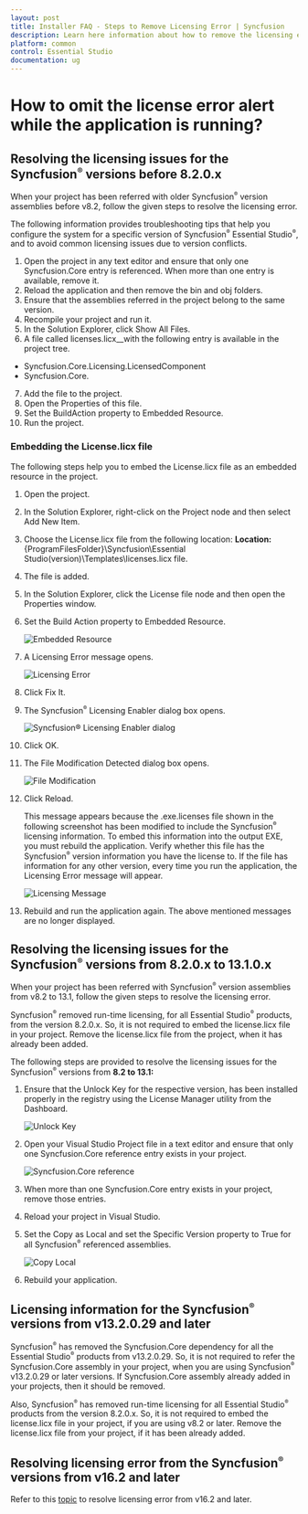 ```yaml
---
layout: post
title: Installer FAQ - Steps to Remove Licensing Error | Syncfusion
description: Learn here information about how to remove the licensing error that pops up each time the application is run.
platform: common
control: Essential Studio
documentation: ug
---
```


# How to omit the license error alert while the application is running?


## Resolving the licensing issues for the Syncfusion<sup style="font-size:70%">&reg;</sup> versions before 8.2.0.x

When your project has been referred with older Syncfusion<sup style="font-size:70%">&reg;</sup> version assemblies before v8.2, follow the given steps to resolve the licensing error.

The following information provides troubleshooting tips that help you configure the system for a specific version of Syncfusion<sup style="font-size:70%">&reg;</sup> Essential Studio<sup style="font-size:70%">&reg;</sup>, and to avoid common licensing issues due to version conflicts.

1. Open the project in any text editor and ensure that only one Syncfusion.Core entry is referenced. When more than one entry is available, remove it.
2. Reload the application and then remove the bin and obj folders. 
3. Ensure that the assemblies referred in the project belong to the same version.
4. Recompile your project and run it.
5. In the Solution Explorer, click Show All Files. 
6. A file called licenses.licx__with the following entry is available in the project tree. 
* Syncfusion.Core.Licensing.LicensedComponent
* Syncfusion.Core. 
7. Add the file to the project.
8. Open the Properties of this file. 
9. Set the BuildAction property to Embedded Resource.
10. Run the project.

###  Embedding the License.licx file

The following steps help you to embed the License.licx file as an embedded resource in the project.

1. Open the project.
2. In the Solution Explorer, right-click on the Project node and then select Add New Item.
3. Choose the License.licx file from the following location:
  **Location:** {ProgramFilesFolder}\Syncfusion\Essential Studio\(version)\Templates\licenses.licx file.

4. The file is added. 
5. In the Solution Explorer, click the License file node and then open the Properties window.
6. Set the Build Action property to Embedded Resource.
   
   ![Embedded Resource](Resolving-the-licensing-Issues-for-the-older-Syncf_images/Resolving-the-licensing-Issues-img1.png)



7. A Licensing Error message opens. 
   
   ![Licensing Error](Resolving-the-licensing-Issues-for-the-older-Syncf_images/Resolving-the-licensing-Issues-img2.jpeg)


8. Click Fix It.

9. The Syncfusion<sup style="font-size:70%">&reg;</sup> Licensing Enabler dialog box opens. 
   
   ![Syncfusion<sup style="font-size:70%">&reg;</sup> Licensing Enabler dialog](Resolving-the-licensing-Issues-for-the-older-Syncf_images/Resolving-the-licensing-Issues-img3.jpeg)



10. Click OK.

11. The File Modification Detected dialog box opens. 
    
	![File Modification](Resolving-the-licensing-Issues-for-the-older-Syncf_images/Resolving-the-licensing-Issues-img4.jpeg)



12. Click Reload. 

    This message appears because the .exe.licenses file shown in the following screenshot has been modified to include the Syncfusion<sup style="font-size:70%">&reg;</sup> licensing information. To embed this information into the output EXE, you must rebuild the application. Verify whether this file has the Syncfusion<sup style="font-size:70%">&reg;</sup> version information you have the license to. If the file has information for any other version, every time you run the application, the Licensing Error message will appear.  
    
	![Licensing Message](Resolving-the-licensing-Issues-for-the-older-Syncf_images/Resolving-the-licensing-Issues-img5.jpeg)



13. Rebuild and run the application again. The above mentioned messages are no longer displayed.

## Resolving the licensing issues for the Syncfusion<sup style="font-size:70%">&reg;</sup> versions from 8.2.0.x to 13.1.0.x

When your project has been referred with Syncfusion<sup style="font-size:70%">&reg;</sup> version assemblies from v8.2 to 13.1, follow the given steps to resolve the licensing error.

Syncfusion<sup style="font-size:70%">&reg;</sup> removed run-time licensing, for all Essential Studio<sup style="font-size:70%">&reg;</sup> products, from the version 8.2.0.x. So, it is not required to embed the license.licx file in your project. Remove the license.licx file from the project, when it has already been added.
 

The following steps are provided to resolve the licensing issues for the Syncfusion<sup style="font-size:70%">&reg;</sup> versions from **8.2 to 13.1:**

1. Ensure that the Unlock Key for the respective version, has been installed properly in the registry using the License Manager utility from the Dashboard.
   
   ![Unlock Key](Resolving-the-licensing-issues-for-the-Syncfusion-_images/Resolving-the-licensing-issues_img1.png)



2. Open your Visual Studio Project file in a text editor and ensure that only one Syncfusion.Core reference entry exists in your project.
   
   ![Syncfusion.Core reference](Resolving-the-licensing-issues-for-the-Syncfusion-_images/Resolving-the-licensing-issues_img2.png)



3. When more than one Syncfusion.Core entry exists in your project, remove those entries.

4. Reload your project in Visual Studio.

5. Set the Copy as Local and set the Specific Version property to True for all Syncfusion<sup style="font-size:70%">&reg;</sup> referenced assemblies.
   
   ![Copy Local](Resolving-the-licensing-issues-for-the-Syncfusion-_images/Resolving-the-licensing-issues_img3.png)



6. Rebuild your application.


## Licensing information for the Syncfusion<sup style="font-size:70%">&reg;</sup> versions from v13.2.0.29 and later

Syncfusion<sup style="font-size:70%">&reg;</sup> has removed the Syncfusion.Core dependency for all the Essential Studio<sup style="font-size:70%">&reg;</sup> products from v13.2.0.29. So, it is not required to refer the Syncfusion.Core assembly in your project, when you are using Syncfusion<sup style="font-size:70%">&reg;</sup> v13.2.0.29 or later versions. If Syncfusion.Core assembly already added in your projects, then it should be removed.

Also, Syncfusion<sup style="font-size:70%">&reg;</sup> has removed run-time licensing for all Essential Studio<sup style="font-size:70%">&reg;</sup> products from the version 8.2.0.x. So, it is not required to embed the license.licx file in your project, if you are using v8.2 or later. Remove the license.licx file from your project, if it has been already added.

## Resolving licensing error from the Syncfusion<sup style="font-size:70%">&reg;</sup> versions from v16.2 and later

Refer to this [topic](https://help.syncfusion.com/common/essential-studio/licensing/licensing-errors) to resolve licensing error from v16.2 and later.
